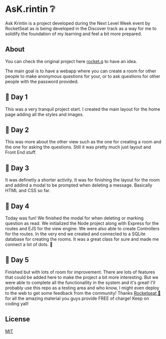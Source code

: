 # AsK.rintin ❔

Ask Krintin is a project developed during the Next Level Week event by RocketSeat as is being developed in the Discover track as a way for me to solidify the foundation of my learning and feel a bit more prepared.

## About

You can check the original project here [rocket.q](https://github.com/rocketseat-education/nlw6-discover) to have an idea.

The main goal is to have a webapp where you can create a room for other people to make anonymous questions for your, or to ask questions for other people with the password provided.

## 📔 Day 1 

This was a very tranquil project start. I created the main layout for the home page adding all the styles and images.

## 📔 Day 2

This was more about the other view such as the one for creating a room and the one for asking the questions. Still it was pretty much just layout and Front End stuff.

## 📔 Day 3

It was definetly a shorter activity. It was for finishing the layout for the room and addind a modal to be prompted when deleting a message. Basically HTML and CSS so far.

## 📔 Day 4

Today was fun! We finished the modal for when deleting or marking question as read. We initialized the Node project along with Express for the routes and EJS for the view engine. We were also able to create Controllers for the routes. In the very end we created and connected to a SQLite database for creating the rooms.
It was a great class for sure and made me connect a lot of dots. 🚀

## 📔 Day 5

Finished but with lots of room for improvement. There are lots of features that could be added here to make the project a bit more interesting. But we were able to complete all the functionallity in the system and it's great! I'll probably use this repo as a testing area and who know, I might even deploy to the web to get some feedback from the community! Thanks [Rocketseat 🚀](https://github.com/rocketseat-education) for all the amazing material you guys provide FREE of charge! Keep on coding yall!

## License
[MIT](https://choosealicense.com/licenses/mit/)